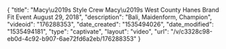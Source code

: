 {
    "title": "Macy\u2019s Style Crew Macy\u2019s West County Hanes Brand Fit Event August 29, 2018",
    "description": "Bali, Maidenform, Champion",
    "videoid": "176288353",
    "date_created": "1535494026",
    "date_modified": "1535494181",
    "type": "captivate",
    "layout": "video",
    "url": "\/v\/c3328c98-eb0d-4c92-b907-6ae72fd6a2eb\/176288353"
}